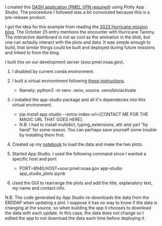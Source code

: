 I created this [DASH application (PMEL VPN required)](https://dash.pmel.noaa.gov/tammy) using Plotly App Studio. The proceedure I followed was a bit convoluted because this is a pre-release product.

I got the idea for this example from reading the [2023 Hurricane mission blog](https://www.pmel.noaa.gov/saildrone-hurricane/2023/mission-blog-2023.html). The October 25 entry mentions the encounter with Hurricane Tammy. The interactive dashboard is not as cool as the animation in the blob, but one can actaully interact with the plots and data. It was simple enough to build, that similar things could be built and deployed during future missions and linked to from the blog.

I built this on our development server (sour.pmel.noaa.gov).

1. I disabled by current conda environment.
2. I built a virtual environtment following [these instructions](https://packaging.python.org/en/latest/guides/installing-using-pip-and-virtual-environments/).
    * Namely: python3 -m venv .venv; source .venv/bin/activate
3. I installed the app-studio package and all it's dependecies into this virtual environment.
   * pip install app-studio --extra-index-url=[CONTACT ME FOR THE MAGIC URL THAT GOES HERE].
   * N.B. I had to install multidict, typing_extensions, attr and yarl "by hand" for some reason. You can perhaps save yourself some trouble by installing them first.
  
4. Created up my [notebook]() to load the data and make the two plots.
5. Started App Studio. I used the following command since I wanted a specific host and port:
     * PORT=8940;HOST=sour.pmel.noaa.gov app-studio app_studio_plots.ipynb
6. Used the GUI to rearrange the plots and add the title, explanatory text, my name and contact info.

N.B. The code generated by App Studio re-downloads the data from the ERDDAP when updating a plot. I suppose it has no way to know if the data is changing at the source, so when building the app it chooses to download the data with each update. In this case, the data does not change so I edited the app to not download the data each time before deploying it.
